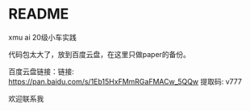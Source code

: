 # README
xmu ai 20级小车实践

代码包太大了，放到百度云盘，在这里只做paper的备份。

百度云盘链接：链接: https://pan.baidu.com/s/1Eb15HxFMmRGaFMACw_5QQw 提取码: v777 

欢迎联系我